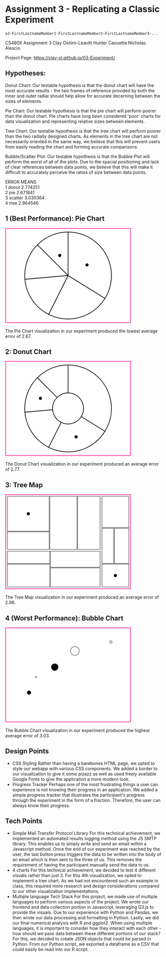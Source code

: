 Assignment 3 - Replicating a Classic Experiment  
===


```
a3-FirstLastnameMember1-FirstLastnameMember2-FirstLastnameMember3-...
```

CS480X Assignment 3
Clay Oshiro-Leavitt
Hunter Caouette
Nicholas Alescio

Project Page: https://clay-ol.github.io/03-Experiment/


Hypotheses:
---

Donut Chart:
Our testable hypothesis is that the donut chart will have the most accurate results - the two frames of reference provided by both the inner and outer radiai should help allow for accurate decerning between the sizes of elements.

Pie Chart:
Our testable hypothesis is that the pie chart will perform poorer than the donut chart. Pie charts have long been considered 'poor' charts for data visualization and representing relative sizes between elements. 

Tree Chart:
Our testable hypothesis is that the tree chart will perform poorer than the two radially designed charts. As elements in the tree chart are not necessarily oriented in the same way, we believe that this will prevent users from easily reading the chart and forming accurate comparisons.

Bubble/Scatter Plot:
Our testable hypothesis is that the Bubble Plot will perform the worst of all of the plots. Due to the spacial positioning and lack of clear references between data points, we believe that this will make it difficult to accurately perceive the ratios of size between data points.


ERROR MEANS  
1   donut 2.774251  
2     pie 2.671841  
3 scatter 3.030364  
4    tree 2.964546  


1 (Best Performance): Pie Chart
---

![pie chart](img/a3-pie.png)

The Pie Chart visualization in our experiment produced the lowest average error of 2.67.



2: Donut Chart
---

![donut chart](img/a3-donut.png)

The Donut Chart visualization in our experiment produced an average error of 2.77.



3: Tree Map
---

![tree map](img/a3-treemap.png)

The Tree Map visualization in our experiment produced an average error of 2.96.



4 (Worst Performance): Bubble Chart
---

![bubble chart](img/a3-bubbles.png)

The Bubble Chart visualization in our experiment produced the highest average error of 3.03.

Design Points
---

- CSS Styling
Rather than having a barebones HTML page, we opted to style our webapp with various CSS components. We added a border to our visualization to give it some pizazz as well as used freely available Google Fonts to give the application a more modern look.
- Progress Tracker
Perhaps one of the most frustrating things a user can experience is not knowing their progress in an application. We added a simple progress tracker that illustrates the participant's progress through the experiment in the form of a fraction. Therefore, the user can always know their progress.

Tech Points
---

- Simple Mail Transfer Protocol Library
For this technical achievement, we implemented an automated results logging method using the JS SMTP library. This enables us to simply write and send an email within a Javascript method. Once the end of our experiment was reached by the user, the last button press triggers the data to be written into the body of an email which is then sent to the three of us. This removes the requirement of having the participant manually send the data to us.
- 4 charts
For this technical achievement, we decided to test 4 different visuals rather than just 3. For this 4th visualization, we opted to implement a tree chart. As we had not encountered such an example in class, this required more research and design considerations compared to our other visualization implementations.
- Multiple language Tech Stack
For this project, we made use of multiple languages to perform various aspects of the project. We wrote our frontend and data collection portion in Javascript, leveraging D3.js to provide the visuals. Due to our experience with Python and Pandas, we then wrote our data processing and formatting in Python. Lastly, we did our final numerical analysis with R and ggplot2. When using multiple languages, it is important to consider how they interact with each other - how should we pass data between these different portions of our stack? For this, we decided to create JSON objects that could be parsed in Python. From our Python script, we exported a dataframe as a CSV that could easily be read into our R script.